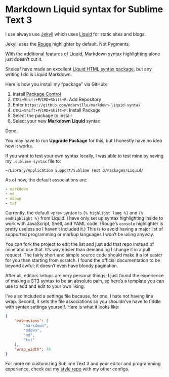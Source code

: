 Markdown Liquid syntax for Sublime Text 3
=========================================
I use always use [Jekyll][] which uses [Liquid][] for static sites and blogs.

Jekyll uses the [Rouge][] highlighter by default. Not Pygments.

With the additional features of Liquid, Markdown syntax highlighting alone just doesn’t cut it.

Siteleaf have made an excellent [Liquid HTML syntax package][html], but any writing I do is Liquid Markdown.

Here is how you install my “package” via GitHub:

1. Install [Package Control](https://packagecontrol.io/installation)
2. `CTRL+Shift+P`/`CMD+Shift+P`: Add Repository
3. Enter `https://github.com/ndarville/markdown-liquid-syntax`
4. `CTRL+Shift+P`/`CMD+Shift+P`: Install Package
5. Select the package to install
6. Select your new **Markdown Liquid** syntax

Done.

You may have to run **Upgrade Package** for this, but I honestly have no idea how it works.

If you want to test your own syntax locally, I was able to test mine by saving my `.sublime-syntax` file to:

    ~/Library/Application Support/Sublime Text 3/Packages/Liquid/

As of now, the default associations are:

```yaml
- markdown
- md
- mdown
- txt
```

Currently, the default `<pre>` syntax is `{% highlight lang %}` and `{% endhighlight %}` from Liquid. I have only set up syntax highlighting inside to work with JavaScript, Shell, and YAML code. (Rouge’s `console` highlighter is pretty useless so I haven’t included it.) This is to avoid having a major list of supported programming or markup languages I won’t be using anyway.

You can fork the project to edit the list and just add that repo instead of mine and use that. It’s way easier than demanding I change it in a pull request. The fairly short and simple source code should make it a lot easier for you than starting from scratch. I found the official documentation to be beyond awful; it doesn’t even have bloody pagination.

After all, editors setups are very personal things; I just found the experience of making a ST3 syntax to be an absolute pain, so here’s a template you can use to add and edit to your own liking.

I’ve also included a settings file because, for one, I hate not having line wrap. Second, it sets the file associations so you shouldn’ve have to fiddle with syntax settings yourself. Here is what it looks like:

```json
{
    "extensions": [
        "markdown",
        "mdown",
        "md",
        "txt"
    ],
    "wrap_width": 78
}
```

For more on customizing Sublime Text 3 and your editor and programming experience, check out my [style repo][] with my other configs.


[jekyll]: https://jekyllrb.com
[liquid]: https://shopify.github.io/liquid/
[rouge]: http://rouge.jneen.net/
[html]: https://github.com/siteleaf/liquid-syntax-mode
[style repo]: https://github.com/ndarville/style
